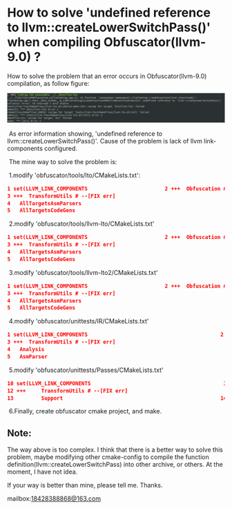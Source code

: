 # How to solve 'undefined reference to llvm::createLowerSwitchPass()' when compiling Obfuscator(llvm-9.0) ?

How to solve the problem that an error occurs in Obfuscator(llvm-9.0) compilation, as follow figure:

![obfuscator_compilation_error img](./rsc/obfuscator_compilation_error.png)

​	As error information showing, 'undefined reference to llvm::createLowerSwitchPass()'. Cause of the problem is lack of llvm link-components configured.

​	The mine way to solve the problem is:

​	1.modify 'obfuscator/tools/lto/CMakeLists.txt':

```cmake
1 set(LLVM_LINK_COMPONENTS                         2 +++  Obfuscation # --[FIX err]
3 +++  TransformUtils # --[FIX err]
4   AllTargetsAsmParsers
5   AllTargetsCodeGens

```

​	2.modify 'obfuscator/tools/llvm-lto/CMakeLists.txt'

```cmake
1 set(LLVM_LINK_COMPONENTS                         2 +++  Obfuscation # --[FIX err]
3 +++  TransformUtils # --[FIX err]
4   AllTargetsAsmParsers
5   AllTargetsCodeGens
```

​	3.modify 'obfuscator/tools/llvm-lto2/CMakeLists.txt'

```cmake
1 set(LLVM_LINK_COMPONENTS                         2 +++  Obfuscation # --[FIX err]
3 +++  TransformUtils # --[FIX err]
4   AllTargetsAsmParsers
5   AllTargetsCodeGens
```



​	4.modify 'obfuscator/unittests/IR/CMakeLists.txt'

```cmake
1 set(LLVM_LINK_COMPONENTS                                           2 +++  Obfuscation # --[FIX err]
3 +++  TransformUtils # --[FIX err]
4   Analysis
5   AsmParser
```



​	5.modify 'obfuscator/unittests/Passes/CMakeLists.txt'

```cmake
10 set(LLVM_LINK_COMPONENTS                                           11 +++     Obfuscation # --[FIX err]
12 +++     TransformUtils # --[FIX err]
13         Support                                                   14         Passes                                                     15         Core)
```

​	6.Finally, create obfuscator cmake project, and make.

## Note:

The way above is too complex. I think that there is a better way to solve this problem, maybe modifying other cmake-config to compile the function definition(llvm::createLowerSwitchPass) into other archive, or others. At the moment, I have not idea.

If your way is better than mine, please tell me. Thanks.

mailbox:18428388868@163.com

